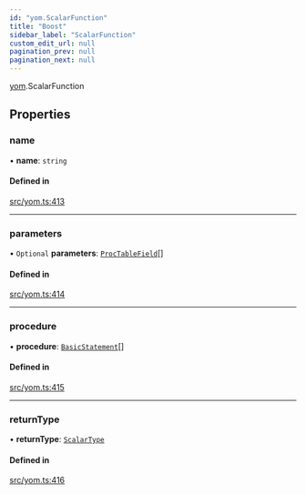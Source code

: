 ```yaml
---
id: "yom.ScalarFunction"
title: "Boost"
sidebar_label: "ScalarFunction"
custom_edit_url: null
pagination_prev: null
pagination_next: null
---
```


[yom](../namespaces/yom.md).ScalarFunction

## Properties

### name

• **name**: `string`

#### Defined in

[src/yom.ts:413](https://github.com/yolmio/boost/blob/b239488/src/yom.ts#L413)

___

### parameters

• `Optional` **parameters**: [`ProcTableField`](yom.ProcTableField.md)[]

#### Defined in

[src/yom.ts:414](https://github.com/yolmio/boost/blob/b239488/src/yom.ts#L414)

___

### procedure

• **procedure**: [`BasicStatement`](../namespaces/yom.md#basicstatement)[]

#### Defined in

[src/yom.ts:415](https://github.com/yolmio/boost/blob/b239488/src/yom.ts#L415)

___

### returnType

• **returnType**: [`ScalarType`](../namespaces/yom.md#scalartype)

#### Defined in

[src/yom.ts:416](https://github.com/yolmio/boost/blob/b239488/src/yom.ts#L416)
